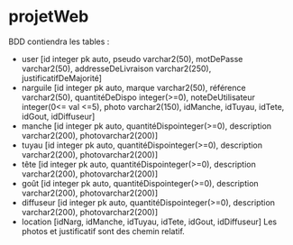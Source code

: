# projetWeb

BDD contiendra les tables :
 - user [id integer pk auto, pseudo varchar2(50), motDePasse varchar2(50), addresseDeLivraison varchar2(250), justificatifDeMajorité]
 - narguile [id integer pk auto, marque varchar2(50), référence varchar2(50), quantitéDeDispo integer(>=0), 
 noteDeUtilisateur integer(0<= val <=5), photo varchar2(150), idManche, idTuyau, idTete, idGout, idDiffuseur]
 - manche [id integer pk auto, quantitéDispointeger(>=0), description varchar2(200), photovarchar2(200)]
 - tuyau [id integer pk auto, quantitéDispointeger(>=0), description varchar2(200), photovarchar2(200)]
 - tête [id integer pk auto, quantitéDispointeger(>=0), description varchar2(200), photovarchar2(200)]
 - goût [id integer pk auto, quantitéDispointeger(>=0), description varchar2(200), photovarchar2(200)]
 - diffuseur [id integer pk auto, quantitéDispointeger(>=0), description varchar2(200), photovarchar2(200)]
 - location [idNarg, idManche, idTuyau, idTete, idGout, idDiffuseur]
Les photos et justificatif sont des chemin relatif.
